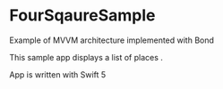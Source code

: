 # FourSqaureSample
Example of MVVM architecture implemented with Bond

This sample app displays a list of places .

App is written with Swift 5
